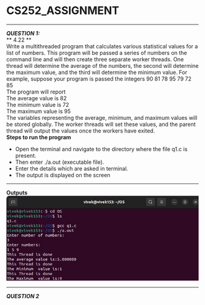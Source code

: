 # CS252_ASSIGNMENT
***
***QUESTION 1:***
<br/>
** 4.22 **
<br />Write a multithreaded program that calculates various statistical values
for a list of numbers. This program will be passed a series of numbers
on the command line and will then create three separate worker threads.
One thread will determine the average of the numbers, the second will
determine the maximum value, and the third will determine the minimum value. For example, suppose your program is passed the integers
90 81 78 95 79 72 85
<br />The program will report
<br />The average value is 82
<br />The minimum value is 72
<br />The maximum value is 95
<br />The variables representing the average, minimum, and maximum values
will be stored globally. The worker threads will set these values, and
the parent thread will output the values once the workers have exited.
<br />**Steps to run the program**
<br />
* Open the terminal and navigate to the directory where the file q1.c is present.
* Then enter ./a.out (executable file).
* Enter the details which are asked in terminal.
* The output is displayed on the screen
***
**Outputs**
<br/>
![Image text](https://github.com/vivek0153/CS252_ASSIGNMENT/blob/main/q1.jpg)
***
***QUESTION 2***

